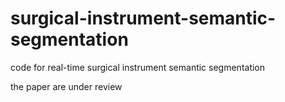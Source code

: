 # surgical-instrument-semantic-segmentation
code for real-time surgical instrument semantic segmentation

the paper are under review
